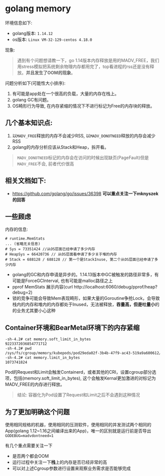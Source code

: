 # golang memory

环境信息如下:

- golang版本: `1.14.12`
- os版本: `Linux VM-32-129-centos 4.18.0`

现象:

> 遇到有个问题想请教一下，go 1.14版本内存释放是用的MADV_FREE，我们用stress模拟把系统剩余物理内存都用完了，top看进程的rss还是没有释放。**并且发生了OOM的现象**。

问题分析如下(可能性大小排序):

1. 有可能是app处在一个很高的负载，大量的内存在栈上。
2. golang GC有问题。
3. OS畸形行为导致, 在内存紧缩的情况下不进行标记为Free的内存块的释放。

## 几个基本知识点:

1. 以`MADV_FREE`释放的内存不会减少RSS, 以`MADV_DONOTNEED`释放的内存会减少RSS
2. golang的内存分析应该从Stack和Heap，拆开看。

> `MADV_DONOTNEED`标记的内存会在访问的时候出现缺页(PageFault)但是`MADV_FREE`不会, 前者代价很高

## 相关文档如下:

- https://github.com/golang/go/issues/36398   **可以重点关注一下mknyszek的回答**


## 一些顾虑

内存的信息: 
```
# runtime.MemStats
... (省略无关信息)
# Sys = 73351424 //从OS层面已经申请了多少内存
# HeapSys = 66420736 // 从OS层面看申请了多少关于堆的内存
# Stack = 688128 / 688128 // 第一个是StackInuse, 第二个从OS层面已经申请了多少内存
```

- golang的GC和内存申请是异步的。1.14.13版本中GC被触发的路径非常多，有可能是ForceGCInterval, 也有可能是malloc路径之上
- pprof MemStats 展示内容(curl http://localhost:6060/debug/pprof/heap\?debug\=2)
- 锁的竞争可能会导致Mem表现畸形，如果大量的Goroutine争抢Lock，会导致栈内的内存和堆内的内存都处于Inused，无法被释放，**吞量高，但是吐量小**的的业务尤其要小心这种

## Container环境和BearMetal环境下的内存紧缩

```bash
-sh-4.2# cat memory.soft_limit_in_bytes
9223372036854771712
-sh-4.2# pwd
/sys/fs/cgroup/memory/kubepods/pod29eda02f-3b4b-47f9-ac43-519a9a600612/03cafdd2a9552240eba8c44f7173c4a499842baba2d95c9bf839fae38506d360
-sh-4.2# cat memory.limit_in_bytes
1073741824
```

Pod的Request和Limit会触发Containerd，或者其他的CRI，设置cgroup部分选项，包括(memory.soft_limit_in_bytes), 这个会触发Kernal更加激进的对标记为MADV_FREE的内存进行释放。

> 结论: 容器化为Pod设置了Request和Limit之后不会遇到这种情况

## 为了更加明确这个问题

使用相同规格的机器，使用相同的压测软件，使用相同的并发测试两个相同的App(golang 1.12~1.16之间编译出来的App)，唯一的区别就是运行前是否导出`GODEBUG=madvdontneed=1`

有几个重点需要关注一下

- 是否两个都会OOM
- 运行过程中关注一下**栈**上的内存是否已经非常的高
- 可以对上述Cgroup参数进行设置来观察业务需求是否能够完成
